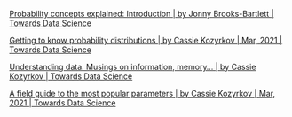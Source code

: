 [Probability concepts explained: Introduction | by Jonny Brooks-Bartlett | Towards Data Science](https://towardsdatascience.com/probability-concepts-explained-introduction-a7c0316de465) 


[Getting to know probability distributions | by Cassie Kozyrkov | Mar, 2021 | Towards Data Science](https://towardsdatascience.com/getting-to-know-probability-distributions-cc1dd1e2f22b)


[Understanding data. Musings on information, memory… | by Cassie Kozyrkov | Towards Data Science](https://towardsdatascience.com/what-is-data-8f94ae3a56b4) 

[A field guide to the most popular parameters | by Cassie Kozyrkov | Mar, 2021 | Towards Data Science](https://towardsdatascience.com/a-field-guide-to-the-most-popular-parameters-d734596c3f26)